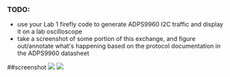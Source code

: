 ### TODO:

- use your Lab 1 firefly code to generate ADPS9960 I2C traffic and display it on a lab oscilloscope
- take a screenshot of some portion of this exchange, and figure out/annotate what's happening based on the protocol documentation in the ADPS9960 datasheet 

##screenshot
![](https://github.com/23qiaoqiaoo/eselab2b-program/blob/main/ese5190-2022-lab2b-esp-main/lab/05_i2c_traffic/PXL_20221104_182628489.MP.jpg)
![](https://github.com/23qiaoqiaoo/eselab2b-program/blob/main/ese5190-2022-lab2b-esp-main/lab/05_i2c_traffic/PXL_20221104_182652353.MP.jpg)

